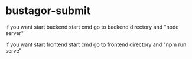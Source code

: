 # bustagor-submit
if you want start backend 
start cmd
go to backend directory and "node server"

if you want start frontend 
start cmd
go to frontend directory and "npm run serve"
